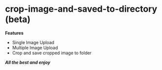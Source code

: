 # crop-image-and-saved-to-directory (beta)

 **Features**
 * Single Image Upload
 * Multiple Image Upload
 * Crop and save cropped image to folder


***All the best and enjoy***
